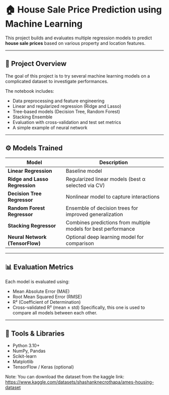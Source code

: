 # 🏠 House Sale Price Prediction using Machine Learning

This project builds and evaluates multiple regression models to predict **house sale prices** based on various property and location features.  

---

## 📘 Project Overview

The goal of this project is to try several machine learning models on a complicated dataset to investigate performances.  

The notebook includes:
- Data preprocessing and feature engineering  
- Linear and regularized regression (Ridge and Lasso)  
- Tree-based models (Decision Tree, Random Forest)  
- Stacking Ensemble  
- Evaluation with cross-validation and test set metrics
- A simple example of neural network

---

## ⚙️ Models Trained
| Model | Description |
|--------|--------------|
| **Linear Regression** | Baseline model |
| **Ridge and Lasso Regression** | Regularized linear models (best α selected via CV) |
| **Decision Tree Regressor** | Nonlinear model to capture interactions |
| **Random Forest Regressor** | Ensemble of decision trees for improved generalization |
| **Stacking Regressor** | Combines predictions from multiple models for best performance |
| **Neural Network (TensorFlow)** | Optional deep learning model for comparison |

---

## 📊 Evaluation Metrics
Each model is evaluated using:
- Mean Absolute Error (MAE)
- Root Mean Squared Error (RMSE)
- R² (Coefficient of Determination)
- Cross-validated R² (mean ± std) Specifically, this one is used to compare all models between each other.

---

## 🧰 Tools & Libraries
- Python 3.10+
- NumPy, Pandas
- Scikit-learn
- Matplotlib
- TensorFlow / Keras (optional)

Note: You can download the dataset from the kaggle link: https://www.kaggle.com/datasets/shashanknecrothapa/ames-housing-dataset 
